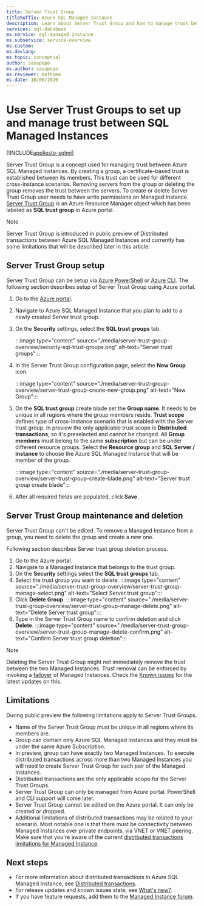 ```yaml
---
title: Server Trust Group
titleSuffix: Azure SQL Managed Instance 
description: Learn about Server Trust Group and how to manage trust between Azure SQL Managed Instances.
services: sql-database
ms.service: sql-managed-instance
ms.subservice: service-overview
ms.custom:
ms.devlang: 
ms.topic: conceptual
author: sasapopo
ms.author: sasapopo
ms.reviewer: mathoma
ms.date: 10/08/2020
---
```

# Use Server Trust Groups to set up and manage trust between SQL Managed Instances
[!INCLUDE[appliesto-sqlmi](../includes/appliesto-sqlmi.md)]

Server Trust Group is a concept used for managing trust between Azure SQL Managed Instances. By creating a group, a certificate-based trust is established between its members. This trust can be used for different cross-instance scenarios. Removing servers from the group or deleting the group removes the trust between the servers. To create or delete Server Trust Group user needs to have write permissions on Managed Instance.
[Server Trust Group](/azure/templates/microsoft.sql/allversions) is an Azure Resource Manager object which has been labeled as **SQL trust group** in Azure portal.

> [!NOTE]
> Server Trust Group is introduced in public preview of Distributed transactions between Azure SQL Managed Instances and currently has some limitations that will be described later in this article.

## Server Trust Group setup

Server Trust Group can be setup via [Azure PowerShell](/powershell/module/az.sql/new-azsqlservertrustgroup) or [Azure CLI](/cli/azure/sql/stg). 
The following section describes setup of Server Trust Group using Azure portal.

1. Go to the [Azure portal](https://portal.azure.com/).

2. Navigate to Azure SQL Managed Instance that you plan to add to a newly created Server trust group.

3. On the **Security** settings, select the **SQL trust groups** tab.

   :::image type="content" source="./media/server-trust-group-overview/security-sql-trust-groups.png" alt-text="Server trust groups":::

4. In the Server Trust Group configuration page, select the **New Group** icon.

   :::image type="content" source="./media/server-trust-group-overview/server-trust-group-create-new-group.png" alt-text="New Group":::

5. On the **SQL trust group** create blade set the **Group name**. It needs to be unique in all regions where the group members reside. **Trust scope** defines type of cross-instance scenario that is enabled with the Server trust group. In preview the only applicable trust scope is **Distributed transactions**, so it's preselected and cannot be changed. All **Group members** must belong to the same **subscription** but can be under different resource groups. Select the **Resource group** and **SQL Server / instance** to choose the Azure SQL Managed Instance that will be member of the group.

   :::image type="content" source="./media/server-trust-group-overview/server-trust-group-create-blade.png" alt-text="Server trust group create blade":::

6. After all required fields are populated, click **Save**.

## Server Trust Group maintenance and deletion

Server Trust Group can't be edited. To remove a Managed Instance from a group, you need to delete the group and create a new one.

Following section describes Server trust group deletion process. 
1. Go to the Azure portal.
2. Navigate to a Managed Instance that belongs to the trust group.
3. On the **Security** settings select the **SQL trust groups** tab.
4. Select the trust group you want to delete.
   :::image type="content" source="./media/server-trust-group-overview/server-trust-group-manage-select.png" alt-text="Select Server trust group":::
5. Click **Delete Group**.
   :::image type="content" source="./media/server-trust-group-overview/server-trust-group-manage-delete.png" alt-text="Delete Server trust group":::
6. Type in the Server Trust Group name to confirm deletion and click **Delete**.
   :::image type="content" source="./media/server-trust-group-overview/server-trust-group-manage-delete-confirm.png" alt-text="Confirm Server trust group deletion":::

> [!NOTE]
> Deleting the Server Trust Group might not immediately remove the trust between the two Managed Instances. Trust removal can be enforced by invoking a [failover](/powershell/module/az.sql/Invoke-AzSqlInstanceFailover) of Managed Instances. Check the [Known issues](../database/doc-changes-updates-release-notes-whats-new.md?tabs=managed-instance#known-issues) for the latest updates on this.

## Limitations

During public  preview the following limitations apply to Server Trust Groups.
 * Name of the Server Trust Group must be unique in all regions where its members are.
 * Group can contain only Azure SQL Managed Instances and they must be under the same Azure Subscription.
 * In preview, group can have exactly two Managed Instances. To execute distributed transactions across more than two Managed Instances you will need to create Server Trust Group for each pair of the Managed Instances.
 * Distributed transactions are the only applicable scope for the Server Trust Groups.
 * Server Trust Group can only be managed from Azure portal. PowerShell and CLI support will come later.
 * Server Trust Group cannot be edited on the Azure portal. It can only be created or dropped.
 * Additional limitations of distributed transactions may be related to your scenario. Most notable one is that there must be connectivity between Managed Instances over private endpoints, via VNET or VNET peering. Make sure that you're aware of the current [distributed transactions limitations for Managed Instance](../database/elastic-transactions-overview.md#limitations).

## Next steps

* For more information about distributed transactions in Azure SQL Managed Instance, see [Distributed transactions](../database/elastic-transactions-overview.md).
* For release updates and known issues state, see [What's new?](doc-changes-updates-release-notes-whats-new.md).
* If you have feature requests, add them to the [Managed Instance forum](https://feedback.azure.com/forums/915676-sql-managed-instance).